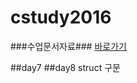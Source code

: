 cstudy2016
========
###수업문서자료###
[바로가기](https://docs.google.com/document/d/18c8agcTAbZRMtEaBWP6i2DEtwdcI56LC27vIoQF1YQI/edit?usp=sharing)

##day7
##day8
struct 구문
 
